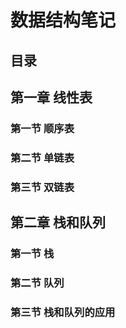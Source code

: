 # 数据结构笔记

## 目录

## 第一章 线性表

### 第一节 顺序表

### 第二节 单链表

### 第三节 双链表

## 第二章 栈和队列

### 第一节 栈

### 第二节 队列

### 第三节 栈和队列的应用





